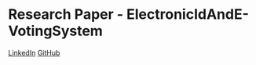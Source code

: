 # Research Paper - ElectronicIdAndE-VotingSystem

[LinkedIn](https://www.linkedin.com/in/asad-naeem-448529152/)
[GitHub](https://github.com/asadnaeem1/) 
